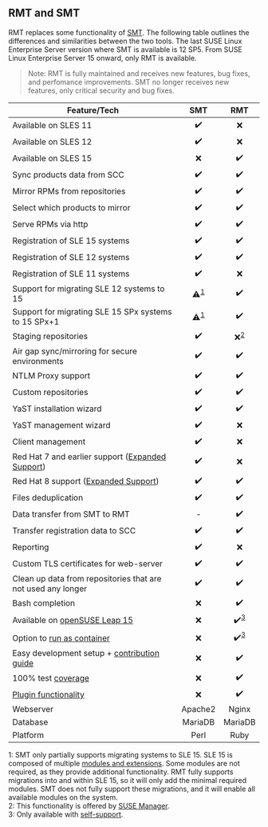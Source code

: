 ## RMT and SMT

RMT replaces some functionality of [SMT](https://github.com/SUSE/smt).
The following table outlines the differences and similarities between the two tools.
The last SUSE Linux Enterprise Server version where SMT is available is 12 SP5.
From SUSE Linux Enterprise Server 15 onward, only RMT is available.

> Note: RMT is fully maintained and receives new features, bug fixes, and perfomance improvements.
> SMT no longer receives new features, only critical security and bug fixes.

| Feature/Tech      | SMT           | RMT           |
|-------------------|:-------------:|:-------------:|
|Available on SLES 11|:heavy_check_mark:|:x:|
|Available on SLES 12|:heavy_check_mark:|:x:|
|Available on SLES 15|:x:|:heavy_check_mark:|
|Sync products data from SCC|:heavy_check_mark:|:heavy_check_mark:|
|Mirror RPMs from repositories|:heavy_check_mark:|:heavy_check_mark:|
|Select which products to mirror|:heavy_check_mark:|:heavy_check_mark:|
|Serve RPMs via http|:heavy_check_mark:|:heavy_check_mark:|
|Registration of SLE 15 systems|:heavy_check_mark:|:heavy_check_mark:|
|Registration of SLE 12 systems|:heavy_check_mark:|:heavy_check_mark:|
|Registration of SLE 11 systems|:heavy_check_mark:|:x:|
|Support for migrating SLE 12 systems to 15|:warning:<sup>[1](#partial-migration)</sup>|:heavy_check_mark:|
|Support for migrating SLE 15 SPx systems to 15 SPx+1|:warning:<sup>[1](#partial-migration)</sup>|:heavy_check_mark:|
|Staging repositories|:heavy_check_mark:|:x:<sup>[2](#staging)</sup>|
|Air gap sync/mirroring for secure environments|:heavy_check_mark:|:heavy_check_mark:|
|NTLM Proxy support|:heavy_check_mark:|:heavy_check_mark:|
|Custom repositories|:heavy_check_mark:|:heavy_check_mark:|
|YaST installation wizard|:heavy_check_mark:|:heavy_check_mark:|
|YaST management wizard|:heavy_check_mark:|:x:|
|Client management|:heavy_check_mark:|:x:|
|Red Hat 7 and earlier support ([Expanded Support](https://www.suse.com/products/expandedsupport/))|:heavy_check_mark:|:x:|
|Red Hat 8 support ([Expanded Support](https://www.suse.com/products/expandedsupport/))|:heavy_check_mark:|:heavy_check_mark:||Files deduplication|:heavy_check_mark:|:heavy_check_mark:|
|Files deduplication|:heavy_check_mark:|:heavy_check_mark:|
|Data transfer from SMT to RMT|-|:heavy_check_mark:|
|Transfer registration data to SCC|:heavy_check_mark:|:heavy_check_mark:|
|Reporting|:heavy_check_mark:|:x:|
|Custom TLS certificates for web-server|:heavy_check_mark:|:heavy_check_mark:|
|Clean up data from repositories that are not used any longer|:heavy_check_mark:|:heavy_check_mark:|
|Bash completion|:x:|:heavy_check_mark:|
|Available on [openSUSE Leap 15](https://github.com/SUSE/rmt/blob/master/docs/installation.md#installation-on-opensuse-leap-15)|:x:|:heavy_check_mark:<sup>[3](#self-support)</sup>|
|Option to [run as container](https://github.com/SUSE/rmt/blob/master/README.md#development-setup---docker-compose)|:x:|:heavy_check_mark:<sup>[3](#self-support)</sup>|
|Easy development setup + [contribution guide](https://github.com/SUSE/rmt/blob/master/docs/CONTRIBUTING.md)|:x:|:heavy_check_mark:|
|100% test [coverage](https://coveralls.io/github/SUSE/rmt?branch=master)|:x:|:heavy_check_mark:|
|[Plugin functionality](https://github.com/SUSE/rmt/blob/master/docs/PLUGINS.md)|:x:|:heavy_check_mark:|
|Webserver|Apache2|Nginx|
|Database|MariaDB|MariaDB|
|Platform|Perl|Ruby|

<a name="partial-migration">1</a>: SMT only partially supports migrating systems to SLE 15. SLE 15 is composed of multiple [modules and extensions](https://documentation.suse.com/sles/15-SP2/html/SLES-all/art-modules.html).
Some modules are not required, as they provide additional functionality.
RMT fully supports migrations into and within SLE 15, so it will only add the minimal required modules.
SMT does not fully support these migrations, and it will enable all available modules on the system.\
<a name="staging">2</a>: This functionality is offered by [SUSE Manager](https://www.suse.com/documentation/suse-best-practices/susemanager/data/susemanager.html).\
<a name="self-support">3</a>: Only available with [self-support](https://www.suse.com/support/self-support/).
